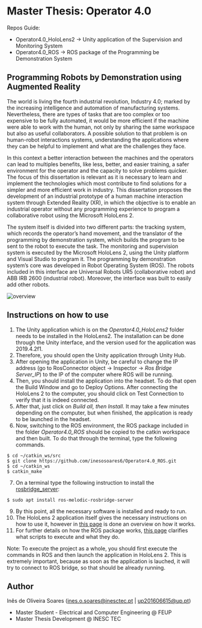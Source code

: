 # Master Thesis: Operator 4.0

Repos Guide:
- Operator4.0_HoloLens2 -> Unity application of the Supervision and Monitoring System
- Operator4.0_ROS -> ROS package of the Programming be Demonstration System

## Programming Robots by Demonstration using Augmented Reality

The world is living the fourth industrial revolution, Industry 4.0; marked by the increasing intelligence and automation of manufacturing systems. Nevertheless, there are types of tasks that are too complex or too expensive to be fully automated, it would be more efficient if the machine were able to work with the human, not only by sharing the same workspace but also as useful collaborators. A possible solution to that problem is on human-robot interactions systems, understanding the applications where they can be helpful to implement and what are the challenges they face.

In this context a better interaction between the machines and the operators can lead to multiples benefits, like less, better, and easier training, a safer environment for the operator and the capacity to solve problems quicker. The focus of this dissertation is relevant as it is necessary to learn and implement the technologies which most contribute to find solutions for a simpler and more efficient work in industry. This dissertation proposes the development of an industrial prototype of a human machine interaction system through Extended Reality (XR), in which the objective is to enable an industrial operator without any programming experience to program a collaborative robot using the Microsoft HoloLens 2.

The system itself is divided into two different parts: the tracking system, which records the operator’s hand movement, and the translator of the programming by demonstration system, which builds the program to be sent to the robot to execute the task. The monitoring and supervision system is executed by the Microsoft HoloLens 2, using the Unity platform and Visual Studio to program it. The programming by demonstration system’s core was developed in Robot Operating System (ROS). The robots included in this interface are Universal Robots UR5 (collaborative robot) and ABB IRB 2600 (industrial robot). Moreover, the interface was built to easily add other robots.


![overview](https://user-images.githubusercontent.com/76999213/120650117-5c148b00-c475-11eb-8217-522a48f8dac7.png)

## Instructions on how to use

1. The Unity application which is on the *Operator4.0_HoloLens2* folder needs to be installed in the HoloLens2. The installation can be done through the Unity interface, and the version used for the application was 2019.4.2f1.
2. Therefore, you should open the Unity application through Unity Hub.
3. After opening the application in Unity, be careful to change the IP address (go to RosConnector object -> Inspector -> *Ros Bridge Server_IP*) to the IP of the computer where ROS will be running.
4. Then, you should install the application into the headset. To do that open the Build Window and go to Deploy Options. After connecting the HoloLens 2 to the computer, you should click on Test Connection to verify that it is indeed connected.
5. After that, just click on *Build all, then Install*. It may take a few minutes depending on the computer, but when finished, the application is ready to be launched in the headset.
6. Now, switching to the ROS environment, the ROS package included in the folder *Operator4.0_ROS* should be copied to the catkin workspace and then built. To do that through the terminal, type the following commands.
```
$ cd ~/catkin_ws/src
$ git clone https://github.com/inesosoares6/Operator4.0_ROS.git
$ cd ~/catkin_ws
$ catkin_make
```

7. On a terminal type the following instruction to install the [rosbridge_server](https://github.com/RobotWebTools/rosbridge_suite):
```
$ sudo apt install ros-melodic-rosbridge-server
```

9. By this point, all the necessary software is installed and ready to run.
10. The HoloLens 2 application itself gives the necessary instructions on how to use it, however in [this page](https://github.com/inesosoares6/Operator4.0_HoloLens2/blob/master/README.md) is done an overview on how it works.
11. For further details on how the ROS package works, [this page](https://github.com/inesosoares6/Operator4.0_ROS/blob/master/README.md) clarifies what scripts to execute and what they do.

Note: To execute the project as a whole, you should first execute the commands in ROS and then launch the application in HoloLens 2. This is extremely important, because as soon as the application is lauched, it will try to connect to ROS bridge, so that should be already running.

## Author
Inês de Oliveira Soares (ines.o.soares@inesctec.pt | up201606615@up.pt)
- Master Student - Electrical and Computer Engineering @ FEUP
- Master Thesis Development @ INESC TEC
